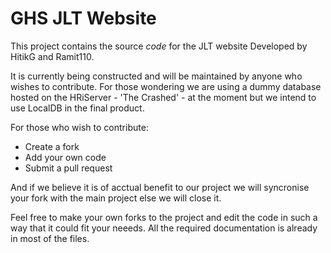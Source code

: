 # GHS JLT Website
This project contains the source *code* for the JLT website Developed by HitikG and Ramit110.

It is currently being constructed and will be maintained by anyone who wishes to contribute.
For those wondering we are using a dummy database hosted on the HRiServer - 'The Crashed' - at the moment but we intend to use LocalDB in the final product.

For those who wish to contribute:
* Create a fork
* Add your own code
* Submit a pull request

And if we believe it is of acctual benefit to our project we will syncronise your fork with the main project else we will close it.

Feel free to make your own forks to the project and edit the code in such a way that it could fit your neeeds. All the required documentation is already in most of the files.
